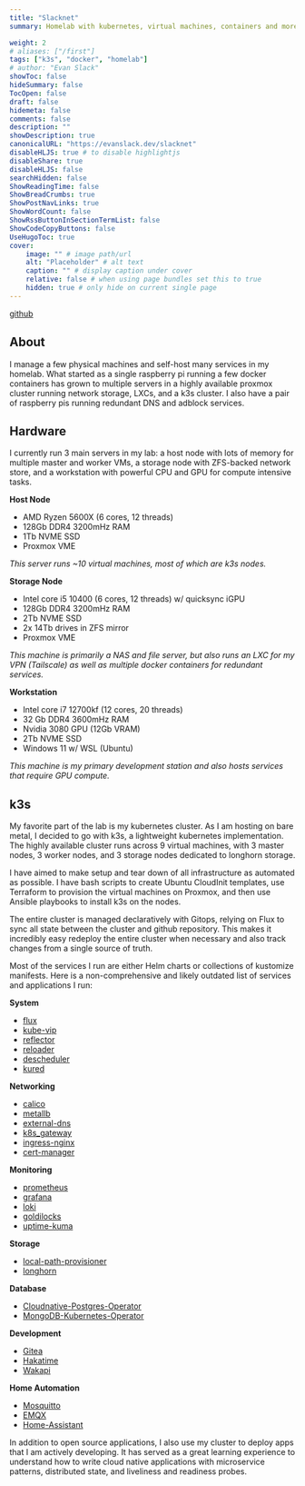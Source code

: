 ```yaml
---
title: "Slacknet"
summary: Homelab with kubernetes, virtual machines, containers and more

weight: 2
# aliases: ["/first"]
tags: ["k3s", "docker", "homelab"]
# author: "Evan Slack"
showToc: false
hideSummary: false
TocOpen: false
draft: false
hidemeta: false
comments: false
description: ""
showDescription: true
canonicalURL: "https://evanslack.dev/slacknet"
disableHLJS: true # to disable highlightjs
disableShare: true
disableHLJS: false
searchHidden: false
ShowReadingTime: false
ShowBreadCrumbs: true
ShowPostNavLinks: true
ShowWordCount: false
ShowRssButtonInSectionTermList: false
ShowCodeCopyButtons: false
UseHugoToc: true
cover:
    image: "" # image path/url
    alt: "Placeholder" # alt text
    caption: "" # display caption under cover
    relative: false # when using page bundles set this to true
    hidden: true # only hide on current single page
---
```

[github](https://github.com/evanofslack/slacknet)

## About

I manage a few physical machines and self-host many services in my homelab. What started as a single raspberry pi running a few docker containers has grown to multiple servers in a highly available proxmox cluster running network storage, LXCs, and a k3s cluster. I also have a pair of raspberry pis running redundant DNS and adblock services.

## Hardware

I currently run 3 main servers in my lab: a host node with lots of memory for multiple master and worker VMs, a storage node with ZFS-backed network store, and a workstation with powerful CPU and GPU for compute intensive tasks. 

**Host Node**
- AMD Ryzen 5600X (6 cores, 12 threads)
- 128Gb DDR4 3200mHz RAM
- 1Tb NVME SSD
- Proxmox VME

*This server runs ~10 virtual machines, most of which are k3s nodes.*

**Storage Node**
- Intel core i5 10400 (6 cores, 12 threads) w/ quicksync iGPU
- 128Gb DDR4 3200mHz RAM
- 2Tb NVME SSD
- 2x 14Tb drives in ZFS mirror
- Proxmox VME

*This machine is primarily a NAS and file server, but also runs an LXC for my VPN (Tailscale) as well as multiple docker containers for redundant services.*

**Workstation**
- Intel core i7 12700kf (12 cores, 20 threads)
- 32 Gb DDR4 3600mHz RAM
- Nvidia 3080 GPU (12Gb VRAM)
- 2Tb NVME SSD
- Windows 11 w/ WSL (Ubuntu) 

*This machine is my primary development station and also hosts services that require GPU compute.*

## k3s

My favorite part of the lab is my kubernetes cluster. As I am hosting on bare metal, I decided to go with k3s, a lightweight kubernetes implementation. The highly available cluster runs across 9 virtual machines, with 3 master nodes, 3 worker nodes, and 3 storage nodes dedicated to longhorn storage. 

I have aimed to make setup and tear down of all infrastructure as automated as possible. I have bash scripts to create Ubuntu CloudInit templates, use Terraform to provision the virtual machines on Proxmox, and then use Ansible playbooks to install k3s on the nodes. 

The entire cluster is managed declaratively with Gitops, relying on Flux to sync all state between the cluster and github repository. This makes it incredibly easy redeploy the entire cluster when necessary and also track changes from a single source of truth. 

Most of the services I run are either Helm charts or collections of kustomize manifests. Here is a non-comprehensive and likely outdated list of services and applications I run:

**System**
- [flux](https://toolkit.fluxcd.io/)
- [kube-vip](https://kube-vip.io/)
- [reflector](https://github.com/emberstack/kubernetes-reflector)
- [reloader](https://github.com/stakater/Reloader)
- [descheduler](https://github.com/kubernetes-sigs/descheduler)
- [kured](https://github.com/weaveworks/kured)

**Networking**
- [calico](https://www.tigera.io/project-calico/)
- [metallb](https://metallb.universe.tf/)
- [external-dns](https://github.com/kubernetes-sigs/external-dns)
- [k8s_gateway](https://github.com/ori-edge/k8s_gateway)
- [ingress-nginx](https://kubernetes.github.io/ingress-nginx/)
- [cert-manager](https://cert-manager.io/)

**Monitoring**
- [prometheus](https://prometheus-operator.dev/)
- [grafana](https://github.com/grafana/grafana)
- [loki](https://github.com/grafana/loki)
- [goldilocks](https://github.com/FairwindsOps/goldilocks)
- [uptime-kuma](https://github.com/louislam/uptime-kuma)

**Storage**
- [local-path-provisioner](https://github.com/rancher/local-path-provisioner)
- [longhorn](https://github.com/longhorn/longhorn)

**Database**
- [Cloudnative-Postgres-Operator](https://github.com/cloudnative-pg/cloudnative-pg)
- [MongoDB-Kubernetes-Operator](https://github.com/mongodb/mongodb-kubernetes-operator)

**Development**
- [Gitea](https://github.com/go-gitea/gitea)
- [Hakatime](https://github.com/mujx/hakatime)
- [Wakapi](https://github.com/muety/wakapi)

**Home Automation**
- [Mosquitto](https://github.com/eclipse/mosquitto)
- [EMQX](https://github.com/emqx/emqx)
- [Home-Assistant](https://github.com/home-assistant)

In addition to open source applications, I also use my cluster to deploy apps that I am actively developing. It has served as a great learning experience to understand how to write cloud native applications with microservice patterns, distributed state, and liveliness and readiness probes. 
